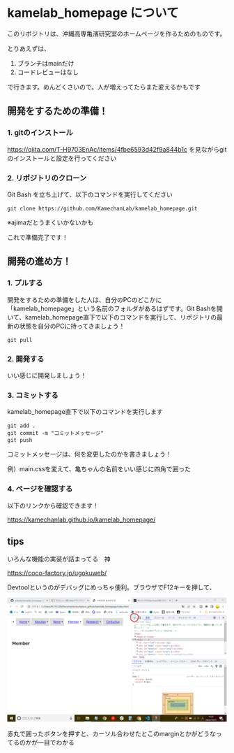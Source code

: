 <!-- メモ vscodeはCtrl+Shift+Vでプレビュー -->

# kamelab_homepage について

このリポジトリは、沖縄高専亀濱研究室のホームページを作るためのものです。

とりあえずは、

1. ブランチはmainだけ
2. コードレビューはなし

で行きます。めんどくさいので。人が増えってたらまた変えるかもです

## 開発をするための準備！

### 1. gitのインストール

https://qiita.com/T-H9703EnAc/items/4fbe6593d42f9a844b1c を見ながらgitのインストールと設定を行ってください

### 2. リポジトリのクローン

Git Bash を立ち上げて、以下のコマンドを実行してください

~~~
git clone https://github.com/KamechanLab/kamelab_homepage.git
~~~

※ajimaだとうまくいかないかも

これで準備完了です！

## 開発の進め方！

### 1. プルする

開発をするための準備をした人は、自分のPCのどこかに「kamelab_homepage」という名前のフォルダがあるはずです。Git Bashを開いて、kamelab_homepage直下で以下のコマンドを実行して、リポジトリの最新の状態を自分のPCに持ってきましょう！

~~~
git pull
~~~

### 2. 開発する

いい感じに開発しましょう！

### 3. コミットする

kamelab_homepage直下で以下のコマンドを実行します

~~~
git add .
git commit -m "コミットメッセージ"
git push
~~~

コミットメッセージは、何を変更したのかを書きましょう！

例）main.cssを変えて、亀ちゃんの名前をいい感じに四角で囲った

### 4. ページを確認する

以下のリンクから確認できます！

https://kamechanlab.github.io/kamelab_homepage/

## tips

いろんな機能の実装が詰まってる　神

https://coco-factory.jp/ugokuweb/

Devtoolというのがデバッグにめっちゃ便利。ブラウザでF12キーを押して、

![](images/devtool.png)

赤丸で囲ったボタンを押すと、カーソル合わせたとこのmarginとかがどうなってるのかが一目でわかる
